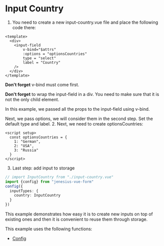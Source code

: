 # Input Country

1. You need to create a new input-country.vue file and place the following code there:
```vue
<template>
  <div>
    <input-field
        v-bind="$attrs"
        :options = "optionsCountries"
        type = "select"
        label = "Country"
    />
  </div>
</template>
```

**Don't forget** v-bind must come first.

**Don't forget** to wrap the input-field in a div. You need to make sure that it is not the only child element.

In this example, we passed all the props to the input-field using v-bind.

Next, we pass options, we will consider them in the second step. Set the default type and label.
2. Next, we need to create optionsCountries:
```vue
<script setup>
  const optionsCountries = {
    1: "German",
    2: "USA",
    3: "Russia"
  }
</script>
```
3. Last step: add input to storage
```ts
// import InputCountry from "./input-country.vue"
import {config} from "jenesius-vue-form"
config({
  inputTypes: {
    country: InputCountry
  }
})
```

This example demonstrates how easy it is to create new inputs on top of existing ones and then
it is convenient to reuse them through storage.

This example uses the following functions:

- [Config](https://form.jenesius.com/guide/configuration.html#inputtypes)
